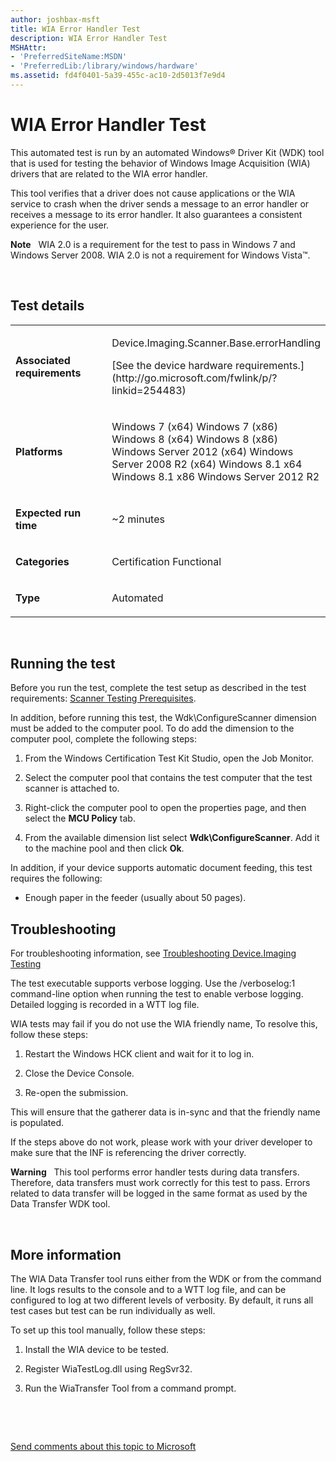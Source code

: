 ```yaml
---
author: joshbax-msft
title: WIA Error Handler Test
description: WIA Error Handler Test
MSHAttr:
- 'PreferredSiteName:MSDN'
- 'PreferredLib:/library/windows/hardware'
ms.assetid: fd4f0401-5a39-455c-ac10-2d5013f7e9d4
---
```


# WIA Error Handler Test


This automated test is run by an automated Windows® Driver Kit (WDK) tool that is used for testing the behavior of Windows Image Acquisition (WIA) drivers that are related to the WIA error handler.

This tool verifies that a driver does not cause applications or the WIA service to crash when the driver sends a message to an error handler or receives a message to its error handler. It also guarantees a consistent experience for the user.

**Note**  
WIA 2.0 is a requirement for the test to pass in Windows 7 and Windows Server 2008. WIA 2.0 is not a requirement for Windows Vista™.

 

## Test details


<table>
<colgroup>
<col width="50%" />
<col width="50%" />
</colgroup>
<tbody>
<tr class="odd">
<td><p><strong>Associated requirements</strong></p></td>
<td><p>Device.Imaging.Scanner.Base.errorHandling</p>
<p>[See the device hardware requirements.](http://go.microsoft.com/fwlink/p/?linkid=254483)</p></td>
</tr>
<tr class="even">
<td><p><strong>Platforms</strong></p></td>
<td><p>Windows 7 (x64) Windows 7 (x86) Windows 8 (x64) Windows 8 (x86) Windows Server 2012 (x64) Windows Server 2008 R2 (x64) Windows 8.1 x64 Windows 8.1 x86 Windows Server 2012 R2</p></td>
</tr>
<tr class="odd">
<td><p><strong>Expected run time</strong></p></td>
<td><p>~2 minutes</p></td>
</tr>
<tr class="even">
<td><p><strong>Categories</strong></p></td>
<td><p>Certification Functional</p></td>
</tr>
<tr class="odd">
<td><p><strong>Type</strong></p></td>
<td><p>Automated</p></td>
</tr>
</tbody>
</table>

 

## Running the test


Before you run the test, complete the test setup as described in the test requirements: [Scanner Testing Prerequisites](scanner-testing-prerequisites.md).

In addition, before running this test, the Wdk\\ConfigureScanner dimension must be added to the computer pool. To do add the dimension to the computer pool, complete the following steps:

1.  From the Windows Certification Test Kit Studio, open the Job Monitor.

2.  Select the computer pool that contains the test computer that the test scanner is attached to.

3.  Right-click the computer pool to open the properties page, and then select the **MCU Policy** tab.

4.  From the available dimension list select **Wdk\\ConfigureScanner**. Add it to the machine pool and then click **Ok**.

In addition, if your device supports automatic document feeding, this test requires the following:

-   Enough paper in the feeder (usually about 50 pages).

## Troubleshooting


For troubleshooting information, see [Troubleshooting Device.Imaging Testing](troubleshooting-deviceimaging-testing.md)

The test executable supports verbose logging. Use the /verboselog:1 command-line option when running the test to enable verbose logging. Detailed logging is recorded in a WTT log file.

WIA tests may fail if you do not use the WIA friendly name, To resolve this, follow these steps:

1.  Restart the Windows HCK client and wait for it to log in.

2.  Close the Device Console.

3.  Re-open the submission.

This will ensure that the gatherer data is in-sync and that the friendly name is populated.

If the steps above do not work, please work with your driver developer to make sure that the INF is referencing the driver correctly.

**Warning**  
This tool performs error handler tests during data transfers. Therefore, data transfers must work correctly for this test to pass. Errors related to data transfer will be logged in the same format as used by the Data Transfer WDK tool.

 

## More information


The WIA Data Transfer tool runs either from the WDK or from the command line. It logs results to the console and to a WTT log file, and can be configured to log at two different levels of verbosity. By default, it runs all test cases but test can be run individually as well.

To set up this tool manually, follow these steps:

1.  Install the WIA device to be tested.

2.  Register WiaTestLog.dll using RegSvr32.

3.  Run the WiaTransfer Tool from a command prompt.

 

 

[Send comments about this topic to Microsoft](mailto:wsddocfb@microsoft.com?subject=Documentation%20feedback%20%5Bp_hck\p_hck%5D:%20WIA%20Error%20Handler%20Test%20%20RELEASE:%20%284/27/2016%29&body=%0A%0APRIVACY%20STATEMENT%0A%0AWe%20use%20your%20feedback%20to%20improve%20the%20documentation.%20We%20don't%20use%20your%20email%20address%20for%20any%20other%20purpose,%20and%20we'll%20remove%20your%20email%20address%20from%20our%20system%20after%20the%20issue%20that%20you're%20reporting%20is%20fixed.%20While%20we're%20working%20to%20fix%20this%20issue,%20we%20might%20send%20you%20an%20email%20message%20to%20ask%20for%20more%20info.%20Later,%20we%20might%20also%20send%20you%20an%20email%20message%20to%20let%20you%20know%20that%20we've%20addressed%20your%20feedback.%0A%0AFor%20more%20info%20about%20Microsoft's%20privacy%20policy,%20see%20http://privacy.microsoft.com/default.aspx. "Send comments about this topic to Microsoft")




